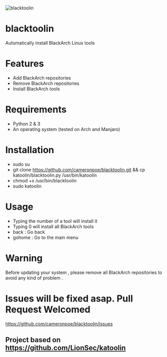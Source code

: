 ![blacktoolin](https://i.postimg.cc/sDG8Jd1n/Screenshot-from-2018-10-16-17-28-47.png)
# blacktoolin
Automatically install BlackArch Linux tools

# Features
- Add BlackArch repositories
- Remove BlackArch repositories
- Install BlackArch tools

# Requirements
- Python 2 & 3
- An operating system (tested on Arch and Manjaro)

# Installation
- sudo su
- git clone https://github.com/cameronpoe/blacktoolin.git && cp katoolin/blacktoolin.py /usr/bin/katoolin
- chmod +x /usr/bin/blacktoolin
- sudo katoolin 

# Usage
- Typing the number of a tool will install it
- Typing 0 will install all BlackArch tools
- back : Go back
- gohome : Go to the main menu

# Warning
Before updating your system , please remove all BlackArch repositories to avoid any kind of problem .

# Issues will be fixed asap. Pull Request Welcomed

https://github.com/cameronpoe/blacktoolin/issues



## Project based on https://github.com/LionSec/katoolin
